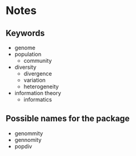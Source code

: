 # Notes

## Keywords

- genome
- population
  - community
- diversity
  - divergence
  - variation
  - heterogeneity
- information theory
  - informatics

## Possible names for the package

- genommity
- gennomity
- popdiv
